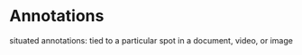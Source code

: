 <br />

# Annotations

situated annotations: tied to a particular spot in a document, video, or image

